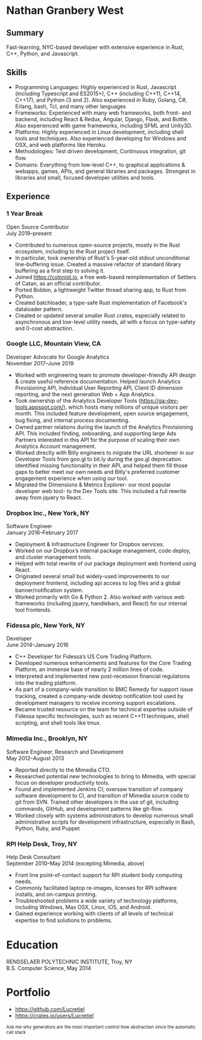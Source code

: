 # Nathan Granbery West

## Summary

Fast-learning, NYC-based developer with extensive experience in Rust, C++, Python, and Javascript.

## Skills

- Programming Languages: Highly experienced in Rust, Javascript (including Typescript and ES2015+), C++ (including C++11, C++14, C++17), and Python (3 and 2). Also experienced in Ruby, Golang, C#, Erlang, bash, Tcl, and many other languages
- Frameworks: Experienced with many web frameworks, both front- and backend, including React & Redux, Angular, Django, Flask, and Bottle. Also experienced with game frameworks, including SFML and Unity3D.
- Platforms: Highly experienced in Linux development, including shell tools and techniques. Also experienced developing for Windows and OSX, and web platforms like Heroku.
- Methodologies: Test driven development, Continuous integration, git ﬂow.
- Domains: Everything from low-level C++, to graphical applications & webapps, games, APIs, and general libraries and packages. Strongest in libraries and small, focused developer utilities and tools.

## Experience

### 1 Year Break

Open Source Contributor<br />
July 2019–present

- Contributed to numerous open-source projects, mostly in the Rust ecosystem, including to the Rust project itself.
- In particular, took ownership of Rust's 5-year-old stdout unconditional line-buffering issue. Created a massive refactor of standard library buffering as a first step to solving it.
- Joined https://colonist.io, a free web-based reimplementation of Settlers of Catan, as an official contributor.
- Ported Bobbin, a lightweight Twitter thread sharing app, to Rust from Python.
- Created batchloader, a type-safe Rust implementation of Facebook's dataloader pattern.
- Created or updated several smaller Rust crates, especially related to asynchronous and low-level utility needs, all with a focus on type-safety and 0-cost abstraction.

### Google LLC, Mountain View, CA

Developer Advocate for Google Analytics<br />
November 2017–June 2019

- Worked with engineering team to promote developer-friendly API design & create useful reference documentation. Helped launch Analytics Provisioning API, Individual User Reporting API, Client ID dimension reporting, and the next generation Web + App Analytics.
- Took ownership of the Analytics Developer Tools (https://ga-dev-tools.appspot.com/), which hosts many millions of unique visitors per month. This included feature development, open source engagement, bug ﬁxing, and internal process documenting.
- Owned partner relations during the launch of the Analytics Provisioning API. This included finding, onboarding, and supporting large Ads Partners interested in this API for the purpose of scaling their own Analytics Account management.
- Worked directly with Bitly engineers to migrate the URL shortener in our Developer Tools from goo.gl to bit.ly during the goo.gl deprecation. Identified missing functionality in their API, and helped them fill those gaps to better meet our own needs and Bitly's preferred customer engagement experience when using our tool.
- Migrated the Dimensions & Metrics Explorer- our most popular developer web tool- to the Dev Tools site. This included a full rewrite away from jquery to React.

### Dropbox Inc., New York, NY

Software Engineer<br />
January 2016–February 2017

- Deployment & Infrastructure Engineer for Dropbox services.
- Worked on our Dropbox’s internal package management, code deploy, and cluster management tools.
- Helped with total rewrite of our package deployment web frontend using React.
- Originated several small but widely-used improvements to our deployment frontend, including api access to log ﬁles and a global banner/notiﬁcation system.
- Worked primarily with Go & Python 2. Also worked with various web frameworks (including jquery, handlebars, and React) for our internal tool frontends.

### Fidessa plc, New York, NY

Developer<br />
June 2014–January 2016

- C++ Developer for Fidessa’s US Core Trading Platform.
- Developed numerous enhancements and features for the Core Trading Platform, an immense base of nearly 2 million lines of code.
- Interpreted and implemented new post-recession ﬁnancial regulations into the trading platform.
- As part of a company-wide transition to BMC Remedy for support issue tracking, created a company-wide desktop notiﬁcation tool used by development managers to receive incoming support escalations.
- Became trusted resource on the team for technical expertise outside of Fidessa speciﬁc technologies, such as recent C++11 techniques, shell scripting, and shell tools like tmux.

### Mimedia Inc., Brooklyn, NY

Software Engineer, Research and Development<br />
May 2012–August 2013

- Reported directly to the Mimedia CTO.
- Researched potential new technologies to bring to Mimedia, with special focus on developer productivity tools.
- Found and implemented Jenkins CI; oversaw transition of company software development to CI, and transition of Mimedia source code to git from SVN. Trained other developers in the use of git, including commands, GitHub, and development patterns like git-ﬂow.
- Worked closely with systems administrators to develop numerous small administrative scripts for development infrastructure, especially in Bash, Python, Ruby, and Puppet

### RPI Help Desk, Troy, NY

Help Desk Consultant<br />
September 2010–May 2014 (excepting Mimedia, above)

- Front line point-of-contact support for RPI student body computing needs.
- Commonly facilitated laptop re-images, licenses for RPI software installs, and on-campus printing.
- Troubleshooted problems a wide variety of technology platforms, including Windows, Max OSX, Linux, iOS, and Android.
- Gained experience working with clients of all levels of technical expertise to ﬁnd solutions to problems.

# Education

RENSSELAER POLYTECHNIC INSTITUTE, Troy, NY<br />
B.S. Computer Science, May 2014

# Portfolio

- https://github.com/Lucretiel
- https://crates.io/users/Lucretiel

<sub>Ask me why generators are the most important control ﬂow abstraction since the automatic call stack</sub>
